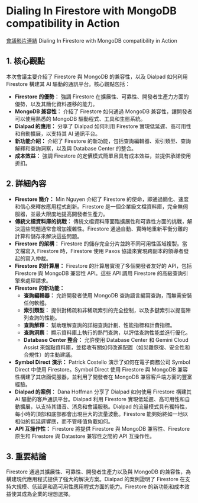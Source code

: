 # Dialing In Firestore with MongoDB compatibility in Action
[會議影片連結](https://www.youtube.com/watch?v=zuinn3OkskI)
Dialing In Firestore with MongoDB compatibility in Action

## 1. 核心觀點

本次會議主要介紹了 Firestore 與 MongoDB 的兼容性，以及 Dialpad 如何利用 Firestore 構建其 AI 驅動的通訊平台。核心觀點包括：

*   **Firestore 的優勢：** 強調 Firestore 在擴展性、可靠性、開發者生產力方面的優勢，以及其簡化資料遷移的能力。
*   **MongoDB 兼容性：** 介紹了 Firestore 如何通過 MongoDB 兼容性，讓開發者可以使用熟悉的 MongoDB 驅動程式、工具和生態系統。
*   **Dialpad 的應用：** 分享了 Dialpad 如何利用 Firestore 實現低延遲、高可用性和自動擴展，以支持其 AI 通訊平台。
*   **新功能介紹：** 介紹了 Firestore 的新功能，包括查詢編輯器、索引類型、查詢解釋和查詢洞察，以及與 Database Center 的整合。
*   **成本效益：** 強調 Firestore 的定價模式簡單且具有成本效益，並提供承諾使用折扣。

## 2. 詳細內容

*   **Firestore 簡介：** Min Nguyen 介紹了 Firestore 的使命，即通過簡化、速度和信心來釋放應用程式創新。Firestore 是一個企業級文檔資料庫，完全無伺服器，並最大限度地提高開發者生產力。
*   **傳統文檔資料庫的挑戰：** 傳統文檔資料庫面臨擴展性和可靠性方面的挑戰，解決這些問題通常會增加複雜性。Firestore 通過自動、實時地重新平衡分離的計算和儲存來解決這些問題。
*   **Firestore 的架構：** Firestore 的儲存完全分片並跨不同可用性區域複製。當文檔寫入 Firestore 時，Firestore 使用 Paxos 協議來實現跨副本的領導者發起的寫入仲裁。
*   **Firestore 的計算層：** Firestore 的計算層實現了多個開發者友好的 API，包括 Firestore 與 MongoDB 兼容性 API。這些 API 調用 Firestore 的高級查詢引擎來處理請求。
*   **Firestore 的新功能：**
    *   **查詢編輯器：** 允許開發者使用 MongoDB 查詢語言編寫查詢，而無需安裝任何軟體。
    *   **索引類型：** 提供對稀疏和非稀疏索引的完全控制，以及多鍵索引以提高陣列查詢的性能。
    *   **查詢解釋：** 幫助理解查詢的詳細查詢計劃、性能指標和計費指標。
    *   **查詢洞察：** 顯示資料庫上執行的熱門查詢，以評估查詢性能並進行優化。
    *   **Database Center 整合：** 允許使用 Database Center 和 Gemini Cloud Assist 來盤點資料庫，並接收有關如何改進配置（如災難恢復、安全性和合規性）的主動建議。
*   **Symbol Direct 演示：** Patrick Costello 演示了如何在電子商務公司 Symbol Direct 中使用 Firestore。Symbol Direct 使用 Firestore 與 MongoDB 兼容性構建了其店面伺服器，並利用了開發者在 MongoDB 兼容客戶端方面的豐富經驗。
*   **Dialpad 的案例：** Dana Hoffman 分享了 Dialpad 如何使用 Firestore 構建其 AI 驅動的客戶通訊平台。Dialpad 利用 Firestore 實現低延遲、高可用性和自動擴展，以支持其語音、消息和會議服務。Dialpad 的流量模式具有獨特性，每小時的頂部和底部都會出現巨大的流量波動。Firestore 能夠始終如一地以相似的低延遲響應，而不管峰值負載如何。
*   **API 互操作性：** Firestore 將提供 Firestore 與 MongoDB 兼容性、Firestore 原生和 Firestore 與 Datastore 兼容性之間的 API 互操作性。

## 3. 重要結論

Firestore 通過其擴展性、可靠性、開發者生產力以及與 MongoDB 的兼容性，為構建現代應用程式提供了強大的解決方案。Dialpad 的案例證明了 Firestore 在支持大規模、低延遲和高可用性應用程式方面的能力。Firestore 的新功能和成本效益使其成為企業的理想選擇。
